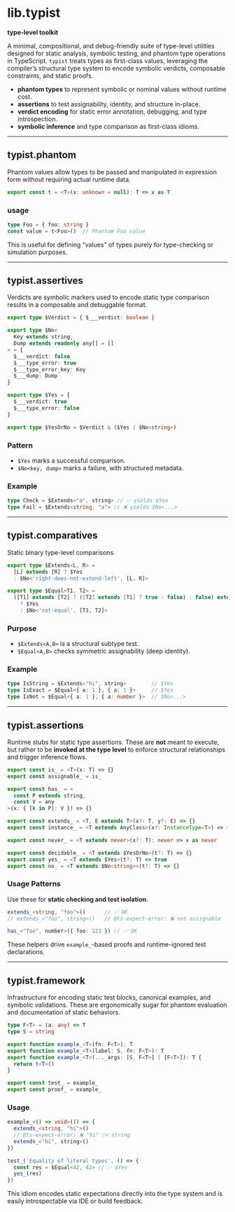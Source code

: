 # lib.typist

**type-level toolkit**

A minimal, compositional, and debug-friendly suite of type-level utilities designed for static analysis, symbolic testing, and phantom type operations in TypeScript. `typist` treats types as first-class values, leveraging the compiler’s structural type system to encode symbolic verdicts, composable constraints, and static proofs.

* **phantom types** to represent symbolic or nominal values without runtime cost.
* **assertions** to test assignability, identity, and structure in-place.
* **verdict encoding** for static error annotation, debugging, and type introspection.
* **symbolic inference** and type comparison as first-class idioms.

---

## typist.phantom
Phantom values allow types to be passed and manipulated in expression form without requiring actual runtime data.

```ts
export const t = <T>(x: unknown = null): T => x as T
```

### usage

```ts
type Foo = { foo: string }
const value = t<Foo>()  // Phantom Foo value
```

This is useful for defining "values" of types purely for type-checking or simulation purposes.

---

## typist.assertives

Verdicts are symbolic markers used to encode static type comparison results in a composable and debuggable format.

```ts
export type $Verdict = { $___verdict: boolean }

export type $No<
  Key extends string,
  Dump extends readonly any[] = []
> = {
  $___verdict: false
  $___type_error: true
  $___type_error_key: Key
  $___dump: Dump
}

export type $Yes = {
  $___verdict: true
  $___type_error: false
}

export type $YesOrNo = $Verdict & ($Yes | $No<string>)
```

### Pattern

- `$Yes` marks a successful comparison.
- `$No<key, dump>` marks a failure, with structured metadata.

### Example

```ts
type Check = $Extends<"a", string> // ✅ yields $Yes
type Fail = $Extends<string, "a"> // ❌ yields $No<...>
```

---

## typist.comparatives

Static binary type-level comparisons.

```ts
export type $Extends<L, R> =
  [L] extends [R] ? $Yes
  : $No<'right-does-not-extend-left', [L, R]>

export type $Equal<T1, T2> =
  ([T1] extends [T2] ? ([T2] extends [T1] ? true : false) : false) extends true
    ? $Yes
    : $No<'not-equal', [T1, T2]>
```

### Purpose

- `$Extends<A,B>` is a structural subtype test.
- `$Equal<A,B>` checks symmetric assignability (deep identity).

### Example

```ts
type IsString = $Extends<"hi", string>        // $Yes
type IsExact = $Equal<{ a: 1 }, { a: 1 }>     // $Yes
type IsNot = $Equal<{ a: 1 }, { a: number }>  // $No<...>
```

---

## typist.assertions

Runtime stubs for static type assertions. These are **not** meant to execute, but rather to be **invoked at the type level** to enforce structural relationships and trigger inference flows.

```ts
export const is_ = <T>(x: T) => {}
export const assignable_ = is_

export const has_ = <
  const P extends string,
  const V = any
>(x: { [k in P]: V }) => {}

export const extends_ = <T, E extends T>(x?: T, y?: E) => {}
export const instance_ = <T extends AnyClass>(x?: InstanceType<T>) => {}

export const never_ = <T extends never>(x?: T): never => x as never

export const decidable_ = <T extends $YesOrNo>(t?: T) => {}
export const yes_ = <T extends $Yes>(t?: T) => true
export const no_ = <T extends $No<string>>(t?: T) => {}
```

### Usage Patterns

Use these for **static checking and test isolation**. 

```ts
extends_<string, "foo">()      // ✅ OK
// extends_<"foo", string>()   // @ts-expect-error: ❌ not assignable

has_<"foo", number>({ foo: 123 }) // ✅ OK
```

These helpers drive `example_`-based proofs and runtime-ignored test declarations.

---

## typist.framework

Infrastructure for encoding static test blocks, canonical examples, and symbolic validations. These are ergonomically sugar for phantom evaluation and documentation of static behaviors.

```ts
type F<T> = (a: any) => T
type S = string

export function example_<T>(fn: F<T>): T
export function example_<T>(label: S, fn: F<T>): T
export function example_<T>(..._args: [S, F<T>] | [F<T>]): T {
  return t<T>()
}

export const test_ = example_
export const proof_ = example_
```

### Usage

```ts
example_<() => void>(() => {
  extends_<string, "hi">()
  // @ts-expect-error: ❌ "hi" !< string
  extends_<"hi", string>()
})

test_('Equality of literal types', () => {
  const res = $Equal<42, 42> // ✅ $Yes
  yes_(res)
})
```

This idiom encodes static expectations directly into the type system and is easily introspectable via IDE or build feedback.